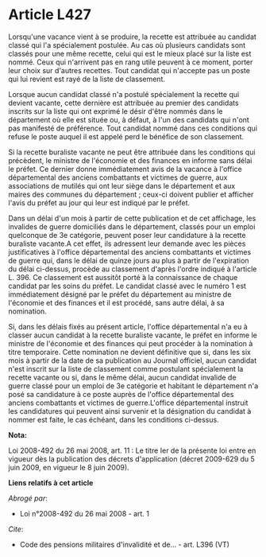 # Article L427

Lorsqu'une vacance vient à se produire, la recette est attribuée au candidat classé qui l'a spécialement postulée. Au cas où
plusieurs candidats sont classés pour une même recette, celui qui est le mieux placé sur la liste est nommé. Ceux qui
n'arrivent pas en rang utile peuvent à ce moment, porter leur choix sur d'autres recettes. Tout candidat qui n'accepte pas un
poste qui lui revient est rayé de la liste de classement. 

Lorsque aucun candidat classé n'a postulé spécialement la recette qui devient vacante, cette dernière est attribuée au
premier des candidats inscrits sur la liste qui ont exprimé le désir d'être nommés dans le département où elle est située ou,
à défaut, à l'un des candidats qui n'ont pas manifesté de préférence. Tout candidat nommé dans ces conditions qui refuse le
poste auquel il est appelé perd le bénéfice de son classement. 

Si la recette buraliste vacante ne peut être attribuée dans les conditions qui précèdent, le ministre de l'économie et des
finances en informe sans délai le préfet. Ce dernier donne immédiatement avis de la vacance à l'office départemental des
anciens combattants et victimes de guerre, aux associations de mutilés qui ont leur siège dans le département et aux maires
des communes du département ; ceux-ci doivent publier et afficher l'avis du préfet au jour qui leur est indiqué par le
préfet. 

Dans un délai d'un mois à partir de cette publication et de cet affichage, les invalides de guerre domiciliés dans le
département, classés pour un emploi quelconque de 3e catégorie, peuvent poser leur candidature à la recette buraliste
vacante.A cet effet, ils adressent leur demande avec les pièces justificatives à l'office départemental des anciens
combattants et victimes de guerre qui, dans le délai de quinze jours au plus à partir de l'expiration du délai ci-dessus,
procède au classement d'après l'ordre indiqué à l'article L. 396. Ce classement est aussitôt porté à la connaissance de
chaque candidat par les soins du préfet. Le candidat classé avec le numéro 1 est immédiatement désigné par le préfet du
département au ministre de l'économie et des finances et il est procédé, sans autre délai, à sa nomination. 

Si, dans les délais fixés au présent article, l'office départemental n'a eu à classer aucun candidat à la recette buraliste
vacante, le préfet en informe le ministre de l'économie et des finances qui peut procéder à la nomination à titre temporaire.
Cette nomination ne devient définitive que si, dans les six mois à partir de la date de sa publication au Journal officiel,
aucun candidat n'est inscrit sur la liste de classement comme postulant spécialement la recette vacante ou si, dans le même
délai, aucun candidat invalide de guerre classé pour un emploi de 3e catégorie et habitant le département n'a posé sa
candidature à ce poste auprès de l'office départemental des anciens combattants et victimes de guerre.L'office départemental
instruit les candidatures qui peuvent ainsi survenir et la désignation du candidat à nommer est faite, le cas échéant, dans
les conditions ci-dessus.

**Nota:**

Loi 2008-492 du 26 mai 2008, art. 11 : Le titre Ier de la présente loi entre en vigueur dès la publication des décrets
d'application (décret 2009-629 du 5 juin 2009, en vigueur le 8 juin 2009).

**Liens relatifs à cet article**

_Abrogé par_:

  - Loi n°2008-492 du 26 mai 2008 - art. 1

_Cite_:

  - Code des pensions militaires d'invalidité et de... - art. L396 (VT)

